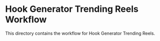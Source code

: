 # Hook Generator Trending Reels Workflow

This directory contains the workflow for Hook Generator Trending Reels.

